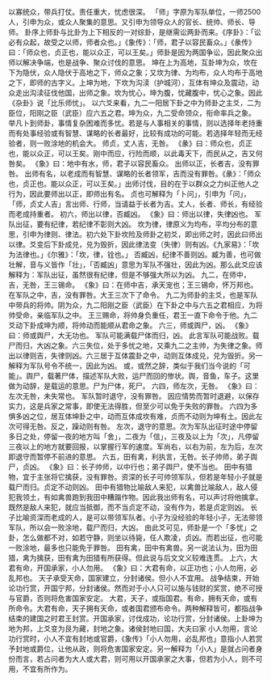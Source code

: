 以寡统众，带兵打仗。责任重大，忧虑很深。
「师」字原为军队单位，一师2500人，引申为众，或众人聚集的意思。又引申为领导众人的官长、统帅、师长、导师。
卦序上师卦与比卦为上下相反的一对综卦，是继需讼两卦而来。《序卦》：「讼必有众起，故受之以师，师者众也。」《象传》：「师，君子以容民畜众。」《彖传》曰：「师众也，贞正也，能以众正，可以王矣。」师卦是因为两国争讼，因此聚众出师以解决争端，也是战争、聚众讨伐的意思。
坤在上为高地，互卦坤为众，坎在下为隐伏，众人隐伏于高地之下，师众之象；又坎为律、为均布，众人均布于高地之下，即师的古字义。上坤为地，下坎为沟渎（护城河），互体有坤众及震动，动众走出沟渎征伐他国，出师之象。坎为忧心，坤为腹，忧藏腹中，忧心之象。因此《杂卦》说「比乐师忧」。
以六爻来看，九二一阳居下卦之中为师卦之主爻，二为臣位，阳刚之臣（武臣）应六五之君。坤为众，九二受命领众，衔命率兵之象。
举凡卜到师卦，事情复杂困难而多忧。若是与人事相关的事情，则以选择年老持重而有处事经验或有智慧、谋略的长者最好，比较有成功的可能。若选择年轻而无经验者，则一败涂地的机会大。
师贞，丈人吉，无咎。
《彖》曰：师众也，贞正也，能以众正，可以王矣。刚中而应，行险而顺，以此毒天下，而民从之，吉又何咎矣。
《象》曰：地中有水，师，君子以容民畜众。
出师以正，长者吉，没有罪咎。
出师有名，以老成而有智慧、谋略的长者领军，吉而没有罪咎。《彖》：「师众也，贞正也。能以众正，可以王矣。」出师讨伐，目的在于以群众之力纠正他人之行为，因此要师出以正，即师出有名。
贞也可解释为「卜问」，引申为「问」，「师，贞丈人吉」言出师、行师，当请益于长者为吉。丈人，长者、师长，有经验而老成持重者。
初六，师出以律，否臧凶。
《象》曰：师出以律，失律凶也。
军队出征，要有纪律，若纪律不彰则大凶。
坎为律，律原义为均布，平均分布的意思，引申为律则、律法。初六处下卦坎险及师卦之初爻，即出师之时，因此曰师出以律。爻变后下卦成兑，兑为毁折，因此律法变（失律）则有凶。《九家易》：「坎为法律也。」《尔雅》：「坎，律，铨也。」
否臧凶，纪律不善则凶。臧为善，也可做壮解，音与义皆作「壮」，「否臧凶」意思为军队不强壮，因此为凶。那么此爻应该解释为：军队出征，虽然很有纪律，但是不够强大所以为凶。
九二，在师中，吉，无咎，王三锡命。
《象》曰：在师中吉，承天宠也；王三锡命，怀万邦也。
在军队之中，吉，没有罪咎。大王三次下了命令。
九二为师卦的主爻，也是军队中带兵的将帅。阴为众，九二阳刚之臣（武臣）在下卦之中与六五之君相应，为将帅受命，亲临军队之中。
王三赐命，将帅身负重任，君王一直下命令于他。九二爻动下卦成坤为顺，将帅动而能顺从君命之象。
六三，师或舆尸，凶。
《象》曰：师或舆尸，大无功也。
军队可能满载尸体而归，凶。
此言军队可能战败。载尸而归，大凶之象。六三失位，处于多忧之地，又乘九二之主帅，为失律之象。师出以律则吉，失律则凶。六三居于互体震卦之中，动则互体成兑，兑为毁折。另一解释为军队号令不统一，因此为凶。
或，或然之辞，类似于我们当今说的「可能」。舆尸，载著尸体，描述军队大败，运尸而回的惨状。舆，音鱼，车子。这里做为动辞，是载运的意思。尸为尸体，死尸。
六四，师左次，无咎。
《象》曰：左次无咎，未失常也。
军队暂时退守，没有罪咎。
因应情势而暂时退避，以保存实力，这是兵家之常事，即使无法得胜，但至少可以免于失败的罪咎。
六四为多惧多凶之位，居互体坤卦之中，动而互体成坎有难，贞而不动则为坤有土。因此左次可得无咎。反之，躁动则有咎。
左次，退守的意思。次为军队出征时途中停留多日之处，停留一夜的地方叫「舍」，二夜为「信」，三夜及以上为「次」，凡停留三夜以上的地方就要回报，以掌握行军的速度。军尚右，以右为前，左为后，左次即退守而暂停不前进的意思。
六五，田有禽，利执言，无咎。长子帅师，弟子舆尸，贞凶。
《象》曰：长子帅师，以中行也；弟子舆尸，使不当也。
田中有猎物，宜于主张将它擒获，没有罪咎。资深的长子可帅领军队，但若是年轻小子就是载尸而归。贞定不动则凶。
田中有猎物比喻敌人来犯，以禽兽比喻敌人，敌人侵犯我领土，有如禽兽跑到我田中糟蹋作物。因此我出师有名，可以声讨将他擒拿。既然是敌人来犯，就应当抵御，而不当贞定不动，没有作为，若是贞定则凶。
长子比喻资深而老成的人，是可以带领军队者。小子为没经验的年轻小子，无法带领军队，所以会一败涂地，载尸而归，大凶。
由此爻可见，师卦是一个「多忧」之卦，怎么做都不对，如若守静，则坐以待毙，任人欺凌，贞凶。而若出征，也可能一败涂地，最多也只能免于罪咎。
田有禽，田中有禽兽。另一说法认为，田为田猎，禽为擒获，田有禽为田猎有所获得。但此说与后文文义较难连贯。
上六，大君有命，开国承家，小人勿用。
《象》曰：大君有命，以正功也；小人勿用，必乱邦也。
天子承受天命，国家建立，分封诸侯。但小人不宜用。
战争结束，开始论功行赏，开国宁邦，分封诸侯。然而对于小人只可以施与钱财的奖赏，绝不可授与官爵，否则将危害国家安定。
大君，天子，或指国君。有命，拥有天命，或有所命令。大君有命，天子拥有天命，或者国君颁布命令。两种解释皆可，都指战争结束的建国之时君王封赏。开国承家，讨伐成功，论功行赏，分封诸侯。上卦坤为地为邦，上爻变为艮为藏，封地之象。诸侯封地曰国，大夫曰家
小人勿用，言论功行赏时，小人不宜有封地或官爵，《象传》「小人勿用，必乱邦也」意指小人若赏予封地或爵位，让他从政，则将危害国家安定。另一解释为「小人」是就占问者身份而言，若占问者为大人或大君，则可用以开国承家之大事，但若为小人，则不可用，不宜有所作为。